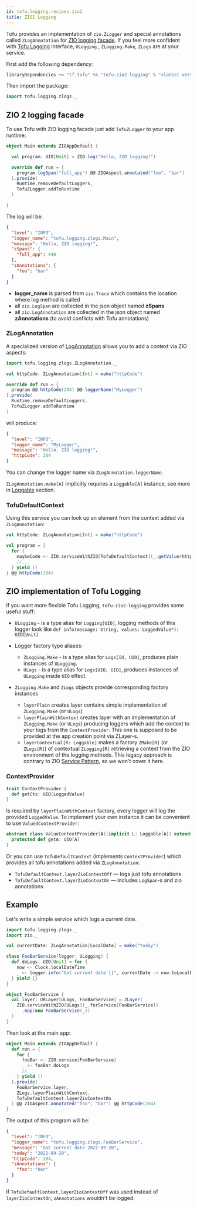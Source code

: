 ```yaml
---
id: tofu.logging.recipes.zio2
title: ZIO2 Logging
---
```


Tofu provides an implementation of `zio.ZLogger` and special annotations called `ZLogAnnotation`
for [ZIO logging facade](https://zio.dev/guides/tutorials/enable-logging-in-a-zio-application).
If you feel more confident with [Tofu Logging](./tofu.logging.main.entities.md#Logging) interface, `ULogging`
, `ZLogging.Make`, `ZLogs` are at your service.

First add the following dependency:

```sbt
libraryDependencies += "tf.tofu" %% "tofu-zio2-logging" % "<latest version in the badge in README>"
```

Then import the package:

```scala
import tofu.logging.zlogs._
```

## ZIO 2 logging facade

To use Tofu with ZIO logging facade just add `TofuZLogger` to your app runtime:

```scala
object Main extends ZIOAppDefault {

  val program: UIO[Unit] = ZIO.log("Hello, ZIO logging!")

  override def run = {
    program.logSpan("full_app") @@ ZIOAspect.annotated("foo", "bar")
  }.provide(
    Runtime.removeDefaultLoggers,
    TofuZLogger.addToRuntime
  )

}
```

The log will be:

```json
{
  "level": "INFO",
  "logger_name": "tofu.logging.zlogs.Main",
  "message": "Hello, ZIO logging!",
  "zSpans": {
    "full_app": 440
  },
  "zAnnotations": {
    "foo": "bar"
  }
}
```

* __logger_name__ is parsed from `zio.Trace` which contains the location where log method is called
* all `zio.LogSpan` are collected in the json object named __zSpans__
* all `zio.LogAnnotation` are collected in the json object named __zAnnotations__ (to avoid conflicts with Tofu
  annotations)

### ZLogAnnotation

A specialized version of [LogAnnotation](./tofu.logging.annotation.md) allows you to add a context via ZIO aspects:

```scala
import tofu.logging.zlogs.ZLogAnnotation._

val httpCode: ZLogAnnotation[Int] = make("httpCode")

override def run = {
  program @@ httpCode(204) @@ loggerName("MyLogger")
}.provide(
  Runtime.removeDefaultLoggers,
  TofuZLogger.addToRuntime
)
```

will produce:

```json
{
  "level": "INFO",
  "logger_name": "MyLogger",
  "message": "Hello, ZIO logging!",
  "httpCode": 204
}
```

You can change the logger name via `ZLogAnnotation.loggerName`.

`ZLogAnnotation.make[A]` implicitly requires a `Loggable[A]` instance, see more
in [Loggable](./tofu.logging.loggable.md) section.

### TofuDefaultContext

Using this service you can look up an element from the context added via `ZLogAnnotation`:

```scala
val httpCode: ZLogAnnotation[Int] = make("httpCode")

val program = {
  for {
    maybeCode <- ZIO.serviceWithZIO[TofuDefaultContext](_.getValue(httpCode)) // Some(204)
    //...
  } yield ()
} @@ httpCode(204)
```

## ZIO implementation of Tofu Logging

If you want more flexible Tofu Logging, `tofu-zio2-logging` provides some useful stuff:

* `ULogging` - is a type alias for `Logging[UIO]`, logging methods of this logger look
  like `def info(message: String, values: LoggedValue*): UIO[Unit]`

* Logger factory type aliases:
    - `ZLogging.Make` - is a type alias for `Logs[Id, UIO]`, produces plain instances of `ULogging`.
    - `ULogs` - is a type alias for `Logs[UIO, UIO]`, produces instances of `ULogging` inside `UIO` effect.

* `ZLogging.Make` and `ZLogs` objects provide corresponding factory instances
    - `layerPlain` creates layer contains simple implementation of `ZLogging.Make` (or `ULogs`)
    - `layerPlainWithContext` creates layer with an implementation of `ZLogging.Make` (or `ULogs`) producing loggers
      which add the context to your logs from the `ContextProvider`.
      This one is supposed to be provided at the app creation point via ZLayer-s.
    - `layerContextual[R: Loggable]` makes a factory `ZMake[R]` (or `ZLogs[R]`) of contextual `ZLogging[R]` retrieving a
      context from
      the ZIO environment of the logging methods. This legacy approach is contrary to
      ZIO [Service Pattern](https://zio.dev/reference/service-pattern/), so we won't cover it here.

### ContextProvider

```scala
trait ContextProvider {
  def getCtx: UIO[LoggedValue]
}
```

Is required by `layerPlainWithContext` factory, every logger will log the provided `LoggedValue`.
To implement your own instance it can be convenient to use `ValuedContextProvider`:

```scala
abstract class ValueContextProvider[A](implicit L: Loggable[A]) extends ContextProvider {
  protected def getA: UIO[A]
}
```

Or you can use `TofuDefaultContext` (implements `ContextProvider`) which provides all tofu annotations added
via `ZLogAnnotation`:

* `TofuDefaultContext.layerZioContextOff` — logs just tofu annotations
* `TofuDefaultContext.layerZioContextOn` — includes `LogSpan`-s and zio annotations

## Example

Let's write a simple service which logs a current date.

```scala
import tofu.logging.zlogs._
import zio._

val currentDate: ZLogAnnotation[LocalDate] = make("today")

class FooBarService(logger: ULogging) {
  def doLogs: UIO[Unit] = for {
    now <- Clock.localDateTime
    _ <- logger.info("Got current date {}", currentDate -> now.toLocalDate)
  } yield {}
}

object FooBarService {
  val layer: URLayer[ULogs, FooBarService] = ZLayer(
    ZIO.serviceWithZIO[ULogs](_.forService[FooBarService])
      .map(new FooBarService(_))
  )
}
```

Then look at the main app:

```scala
object Main extends ZIOAppDefault {
  def run = {
    for {
      fooBar <- ZIO.service[FooBarService]
      _ <- fooBar.doLogs
      //...
    } yield ()
  }.provide(
    FooBarService.layer,
    ZLogs.layerPlainWithContext,
    TofuDefaultContext.layerZioContextOn
  ) @@ ZIOAspect.annotated("foo", "bar") @@ httpCode(204)
}
```

The output of this program will be:

```json
{
  "level": "INFO",
  "logger_name": "tofu.logging.zlogs.FooBarService",
  "message": "Got current date 2022-09-20",
  "today": "2022-09-20",
  "httpCode": 204,
  "zAnnotations": {
    "foo": "bar"
  }
}
```

If `TofuDefaultContext.layerZioContextOff` was used instead of `layerZioContextOn`, `zAnnotations` wouldn't be logged.
